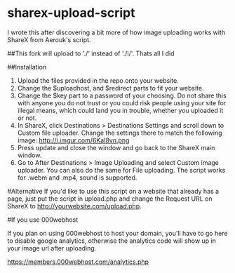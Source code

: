 # sharex-upload-script
I wrote this after discovering a bit more of how image uploading works with ShareX from Aerouk's script.

##This fork will upload to './' instead of './i/'. Thats all I did

##Installation

  1. Upload the files provided in the repo onto your website.
  2. Change the $uploadhost, and $redirect parts to fit your website.
  3. Change the $key part to a password of your choosing. Do not share this with anyone you do not trust or you could risk people using your site for illegal means, which could land you in trouble, whether you uploaded it or not.
  4. In ShareX, click Destinations > Destinations Settings and scroll down to Custom file uploader. Change the settings there to match the following image: http://i.imgur.com/6KaI8vn.png
  5. Press update and close the window and go back to the ShareX main window.
  6. Go to After Destinations > Image Uploading and select Custom image uploader. You can also do the same for File uploading. The script works for .webm and .mp4, sound is supported.

#Alternative
If you'd like to use this script on a website that already has a page, just put the script in upload.php and change the Request URL on ShareX to http://yourwebsite.com/upload.php.

#If you use 000webhost

If you plan on using 000webhost to host your domain, you'll have to go here to disable google analytics, otherwise the analytics code will show up in your image url after uploading.

https://members.000webhost.com/analytics.php
